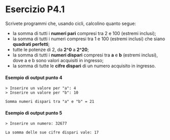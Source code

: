 # Esercizio P4.1
Scrivete programmi che, usando cicli, calcolino quanto segue:

* la somma di tutti i **numeri pari** compresi tra 2 e 100 (estremi inclusi);
* la somma di tutti i numeri compresi tra 1 e 100 (estremi inclusi) che siano **quadrati perfetti**;
* tutte le potenze di 2, da **2^0** a **2^20**;
* la somma di tutti i **numeri dispari** compresi tra **a** e **b** (estremi inclusi), dove a e b sono valori acquisiti in ingresso;
* la somma di tutte le **cifre dispari** di un numero acquisito in ingresso.

#### Esempio di output punto 4
```
> Inserire un valore per "a": 4
> Inserire un valore per "b": 10

Somma numeri dispari tra "a" e "b" = 21
```

#### Esempio di output punto 5

```
> Inserire un numero: 32677

La somma delle sue cifre dispari vale: 17
```

